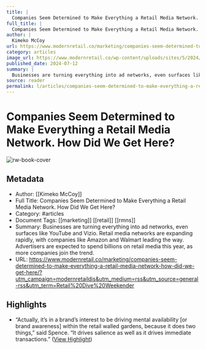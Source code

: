 ```yaml
---
title: |
  Companies Seem Determined to Make Everything a Retail Media Network. How Did We Get Here?
full_title: |
  Companies Seem Determined to Make Everything a Retail Media Network. How Did We Get Here?
author: |
  Kimeko McCoy
url: https://www.modernretail.co/marketing/companies-seem-determined-to-make-everything-a-retail-media-network-how-did-we-get-here/?utm_campaign=modernretaildis&utm_medium=rss&utm_source=general-rss&utm_term=Retail%20Dive%20Weekender
category: articles
image_url: https://www.modernretail.co/wp-content/uploads/sites/5/2024/07/retail-media-shop-digiday.webp
published_date: 2024-07-12
summary: |
  Businesses are turning everything into ad networks, even surfaces like YouTube and Vizio. Retail media networks are expanding rapidly, with companies like Amazon and Walmart leading the way. Advertisers are expected to spend billions on retail media this year, as more companies join the trend.
source: reader
permalink: l/articles/companies-seem-determined-to-make-everything-a-retail-media-network-how-did-we-get-here
---
```

# Companies Seem Determined to Make Everything a Retail Media Network. How Did We Get Here?

![rw-book-cover](https://www.modernretail.co/wp-content/uploads/sites/5/2024/07/retail-media-shop-digiday.webp)

## Metadata
- Author: [[Kimeko McCoy]]
- Full Title: Companies Seem Determined to Make Everything a Retail Media Network. How Did We Get Here?
- Category: #articles
- Document Tags: [[marketing]] [[retail]] [[rmns]] 
- Summary: Businesses are turning everything into ad networks, even surfaces like YouTube and Vizio. Retail media networks are expanding rapidly, with companies like Amazon and Walmart leading the way. Advertisers are expected to spend billions on retail media this year, as more companies join the trend.
- URL: https://www.modernretail.co/marketing/companies-seem-determined-to-make-everything-a-retail-media-network-how-did-we-get-here/?utm_campaign=modernretaildis&utm_medium=rss&utm_source=general-rss&utm_term=Retail%20Dive%20Weekender

## Highlights
- “Actually, it’s in a brand’s interest to be driving mental availability [or brand awareness] within the retail walled gardens, because it does two things,” said Spence. “It drives salience as well as it drives immediate transactions.” ([View Highlight](https://read.readwise.io/read/01jbkjsnzvfaqn4w6fwyxh7phx))


